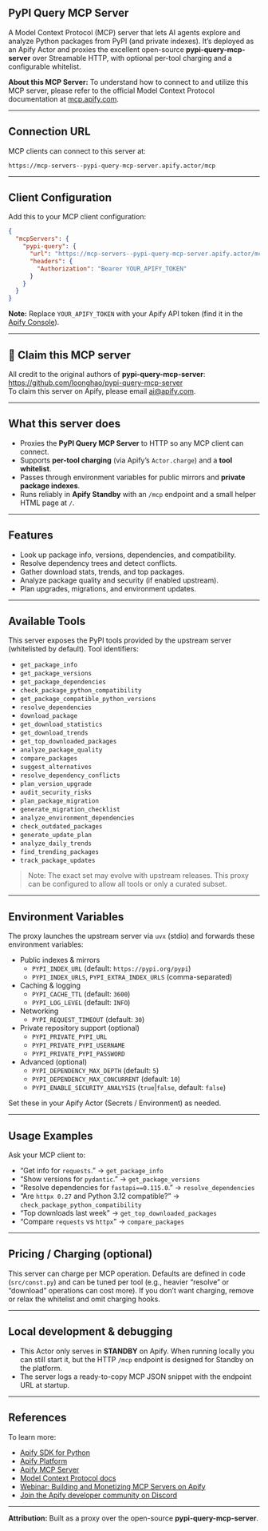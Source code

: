 ## PyPI Query MCP Server

A Model Context Protocol (MCP) server that lets AI agents explore and analyze Python packages from PyPI (and private indexes). It’s deployed as an Apify Actor and proxies the excellent open-source **pypi-query-mcp-server** over Streamable HTTP, with optional per-tool charging and a configurable whitelist.

**About this MCP Server:** To understand how to connect to and utilize this MCP server, please refer to the official Model Context Protocol documentation at [mcp.apify.com](https://mcp.apify.com).

---

## Connection URL

MCP clients can connect to this server at:

```text
https://mcp-servers--pypi-query-mcp-server.apify.actor/mcp
```

---

## Client Configuration

Add this to your MCP client configuration:

```json
{
  "mcpServers": {
    "pypi-query": {
      "url": "https://mcp-servers--pypi-query-mcp-server.apify.actor/mcp",
      "headers": {
        "Authorization": "Bearer YOUR_APIFY_TOKEN"
      }
    }
  }
}
```

**Note:** Replace `YOUR_APIFY_TOKEN` with your Apify API token (find it in the [Apify Console](https://console.apify.com/account/integrations)).

---

## 🚩 Claim this MCP server

All credit to the original authors of **pypi-query-mcp-server**: <https://github.com/loonghao/pypi-query-mcp-server>  
To claim this server on Apify, please email [ai@apify.com](mailto:ai@apify.com).

---

## What this server does

- Proxies the **PyPI Query MCP Server** to HTTP so any MCP client can connect.
- Supports **per-tool charging** (via Apify’s `Actor.charge`) and a **tool whitelist**.
- Passes through environment variables for public mirrors and **private package indexes**.
- Runs reliably in **Apify Standby** with an `/mcp` endpoint and a small helper HTML page at `/`.

---

## Features

- Look up package info, versions, dependencies, and compatibility.
- Resolve dependency trees and detect conflicts.
- Gather download stats, trends, and top packages.
- Analyze package quality and security (if enabled upstream).
- Plan upgrades, migrations, and environment updates.

---

## Available Tools

This server exposes the PyPI tools provided by the upstream server (whitelisted by default). Tool identifiers:

- `get_package_info`
- `get_package_versions`
- `get_package_dependencies`
- `check_package_python_compatibility`
- `get_package_compatible_python_versions`
- `resolve_dependencies`
- `download_package`
- `get_download_statistics`
- `get_download_trends`
- `get_top_downloaded_packages`
- `analyze_package_quality`
- `compare_packages`
- `suggest_alternatives`
- `resolve_dependency_conflicts`
- `plan_version_upgrade`
- `audit_security_risks`
- `plan_package_migration`
- `generate_migration_checklist`
- `analyze_environment_dependencies`
- `check_outdated_packages`
- `generate_update_plan`
- `analyze_daily_trends`
- `find_trending_packages`
- `track_package_updates`

> Note: The exact set may evolve with upstream releases. This proxy can be configured to allow all tools or only a curated subset.

---

## Environment Variables

The proxy launches the upstream server via `uvx` (stdio) and forwards these environment variables:

- Public indexes & mirrors  
  - `PYPI_INDEX_URL` (default: `https://pypi.org/pypi`)  
  - `PYPI_INDEX_URLS`, `PYPI_EXTRA_INDEX_URLS` (comma-separated)
- Caching & logging  
  - `PYPI_CACHE_TTL` (default: `3600`)  
  - `PYPI_LOG_LEVEL` (default: `INFO`)
- Networking  
  - `PYPI_REQUEST_TIMEOUT` (default: `30`)
- Private repository support (optional)  
  - `PYPI_PRIVATE_PYPI_URL`  
  - `PYPI_PRIVATE_PYPI_USERNAME`  
  - `PYPI_PRIVATE_PYPI_PASSWORD`
- Advanced (optional)  
  - `PYPI_DEPENDENCY_MAX_DEPTH` (default: `5`)  
  - `PYPI_DEPENDENCY_MAX_CONCURRENT` (default: `10`)  
  - `PYPI_ENABLE_SECURITY_ANALYSIS` (`true`|`false`, default: `false`)

Set these in your Apify Actor (Secrets / Environment) as needed.

---

## Usage Examples

Ask your MCP client to:

- “Get info for `requests`.” → `get_package_info`
- “Show versions for `pydantic`.” → `get_package_versions`
- “Resolve dependencies for `fastapi==0.115.0`.” → `resolve_dependencies`
- “Are `httpx 0.27` and Python 3.12 compatible?” → `check_package_python_compatibility`
- “Top downloads last week” → `get_top_downloaded_packages`
- “Compare `requests` vs `httpx`” → `compare_packages`

---

## Pricing / Charging (optional)

This server can charge per MCP operation. Defaults are defined in code (`src/const.py`) and can be tuned per tool (e.g., heavier “resolve” or “download” operations can cost more). If you don’t want charging, remove or relax the whitelist and omit charging hooks.

---

## Local development & debugging

- This Actor only serves in **STANDBY** on Apify. When running locally you can still start it, but the HTTP `/mcp` endpoint is designed for Standby on the platform.
- The server logs a ready-to-copy MCP JSON snippet with the endpoint URL at startup.

---

## References

To learn more:

- [Apify SDK for Python](https://docs.apify.com/sdk/python)  
- [Apify Platform](https://docs.apify.com/platform)  
- [Apify MCP Server](https://docs.apify.com/platform/integrations/mcp)  
- [Model Context Protocol docs](https://mcp.apify.com)  
- [Webinar: Building and Monetizing MCP Servers on Apify](https://www.youtube.com/watch?v=w3AH3jIrXXo)  
- [Join the Apify developer community on Discord](https://discord.com/invite/jyEM2PRvMU)  

--- 

**Attribution:** Built as a proxy over the open-source **pypi-query-mcp-server**.
